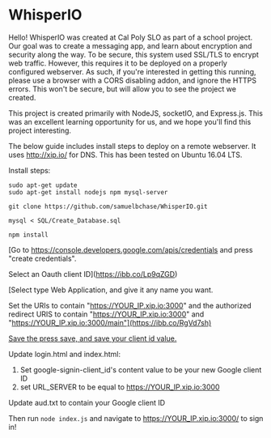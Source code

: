 # WhisperIO

Hello! WhisperIO was created at Cal Poly SLO as part of a school project. Our goal was to create a messaging app, and learn about encryption and security along the way.
To be secure, this system used SSL/TLS to encrypt web traffic. However, this requires it to be deployed on a properly configured webserver. As such, if you're interested in getting this running, please use a browser with a CORS disabling addon, and ignore the HTTPS errors. This won't be secure, but will allow you to see the project we created.

This project is created primarily with NodeJS, socketIO, and Express.js. This was an excellent learning opportunity for us, and we hope you'll find this project interesting.

The below guide includes install steps to deploy on a remote webserver. It uses http://xip.io/ for DNS. This has been tested on Ubuntu 16.04 LTS.

Install steps:

    sudo apt-get update
    sudo apt-get install nodejs npm mysql-server

    git clone https://github.com/samuelbchase/WhisperIO.git

    mysql < SQL/Create_Database.sql

    npm install

[Go to https://console.developers.google.com/apis/credentials and press "create credentials". 

Select an Oauth client ID](https://ibb.co/Lp9qZGD)

[Select type Web Application, and give it any name you want. 

Set the URIs to contain "https://YOUR_IP.xip.io:3000" and the authorized redirect URIS to contain 
"https://YOUR_IP.xip.io:3000" and "https://YOUR_IP.xip.io:3000/main"](https://ibb.co/RgVd7sh)

[Save the press save, and save your client id value.](https://ibb.co/gRvyp3n)

Update login.html and index.html: 
1) Set google-signin-client_id's content value to be your new Google client ID
2) set URL_SERVER to be equal to https://YOUR_IP.xip.io:3000

Update aud.txt to contain your Google client ID

Then run `node index.js` and navigate to https://YOUR_IP.xip.io:3000/ to sign in!
